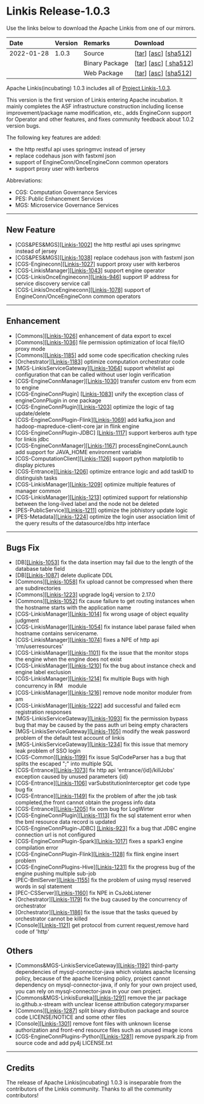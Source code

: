# Linkis Release-1.0.3
Use the links below to download the Apache Linkis from one of our mirrors.

| Date | Version | Remarks | Download |
|:-----|:-------|:------|:-------|
| 2022-01-28| 1.0.3 | Source | [[tar](https://www.apache.org/dyn/closer.lua/incubator/linkis/release-1.0.3/apache-linkis-1.0.3-incubating-src.tar.gz)] [[asc](https://downloads.apache.org/incubator/linkis/release-1.0.3/apache-linkis-1.0.3-incubating-src.tar.gz.asc)] [[sha512](https://downloads.apache.org/incubator/linkis/release-1.0.3/apache-linkis-1.0.3-incubating-src.tar.gz.sha512)] |
| | | Binary Package | [[tar](https://www.apache.org/dyn/closer.lua/incubator/linkis/release-1.0.3/apache-linkis-1.0.3-incubating-bin.tar.gz)] [[asc](https://downloads.apache.org/incubator/linkis/release-1.0.3/apache-linkis-1.0.3-incubating-bin.tar.gz.asc)] [[ sha512](https://downloads.apache.org/incubator/linkis/release-1.0.3/apache-linkis-1.0.3-incubating-bin.tar.gz.sha512)] |
| | | Web Package | [[tar](https://www.apache.org/dyn/closer.lua/incubator/linkis/release-1.0.3/apache-linkis-1.0.3-incubating-web-bin.tar.gz)] [[asc](https://downloads.apache.org/incubator/linkis/release-1.0.3/apache-linkis-1.0.3-incubating-web-bin.tar.gz.asc )] [[sha512](https://downloads.apache.org/incubator/linkis/release-1.0.3/apache-linkis-1.0.3-incubating-web-bin.tar.gz.sha512)] |

Apache Linkis(incubating) 1.0.3 includes all of [Project Linkis-1.0.3](https://github.com/apache/incubator-linkis/projects/13).

This version is the first version of Linkis entering Apache incubation. It mainly completes the ASF infrastructure construction including license improvement/package name modification, etc., adds EngineConn support for Operator and other features, and fixes community feedback about 1.0.2 version bugs.

The following key features are added: 
* the http restful api uses springmvc instead of jersey
* replace codehaus json with fastxml json
* support of EngineConn/OnceEngineConn common operators
* support proxy user with kerberos


Abbreviations:
- CGS: Computation Governance Services
- PES: Public Enhancement Services
- MGS: Microservice Governance Services

---

## New Feature

* \[CGS&PES&MGS][[Linkis-1002]](https://github.com/apache/incubator-linkis/pull/1002) the http restful api uses springmvc instead of jersey
* \[CGS&PES&MGS][[Linkis-1038]](https://github.com/apache/incubator-linkis/pull/1038) replace codehaus json with fastxml json
* \[CGS-Engineconn][[Linkis-1027]](https://github.com/apache/incubator-linkis/pull/1027) support proxy user with kerberos
* \[CGS-LinkisManager][[Linkis-1043]](https://github.com/apache/incubator-linkis/pull/1043) support engine operator
* \[CGS-LinkisOnceEngineconn][[Linkis-946]](https://github.com/apache/incubator-linkis/pull/946) support IP address for service discovery service call
* \[CGS-LinkisOnceEngineconn][[Linkis-1078]](https://github.com/apache/incubator-linkis/pull/1078) support of EngineConn/OnceEngineConn common operators



---

## Enhancement
* \[Commons][[Linkis-1026]](https://github.com/apache/incubator-linkis/pull/1026) enhancement of data export to excel 
* \[Commons][[Linkis-1036]](https://github.com/apache/incubator-linkis/pull/1036) file permission optimization of local file/IO proxy mode
* \[Commons][[Linkis-1185]](https://github.com/apache/incubator-linkis/pull/1185) add some code specification checking rules
* \[Orchestrator][[Linkis-1183]](https://github.com/apache/incubator-linkis/pull/1183) optimize computation orchestrator code
* \[MGS-LinkisServiceGateway][[Linkis-1064]](https://github.com/apache/incubator-linkis/pull/1064) support whitelist api configuration that can be called without user login verification 
* \[CGS-EngineConnManager][[Linkis-1030]](https://github.com/apache/incubator-linkis/pull/1030) transfer custom env from ecm to engine
* \[CGS-EngineConnPlugin] [[Linkis-1083]](https://github.com/apache/incubator-linkis/pull/1083) unify the exception class of engineConnPlugin in one package
* \[CGS-EngineConnPlugin][[Linkis-1203]](https://github.com/apache/incubator-linkis/pull/1203) optimize the logic of tag update/delete
* \[CGS-EngineConnPlugin-Flink][[Linkis-1069]](https://github.com/apache/incubator-linkis/pull/1069) add kafka,json and hadoop-mapreduce-client-core jar in flink engine
* \[CGS-EngineConnPlugin-JDBC] [[Linkis-1117]](https://github.com/apache/incubator-linkis/pull/1117) support kerberos auth type for linkis jdbc
* \[CGS-EngineConnManager][[Linkis-1167]](https://github.com/apache/incubator-linkis/pull/1167) processEngineConnLaunch add support for JAVA_HOME environment variable
* \[CGS-ComputationClient][[Linkis-1126]](https://github.com/apache/incubator-linkis/pull/1126) support python matplotlib to display pictures
* \[CGS-Entrance][[Linkis-1206]](https://github.com/apache/incubator-linkis/pull/1206) optimize entrance logic and add taskID to distinguish tasks
* \[CGS-LinkisManager][[Linkis-1209]](https://github.com/apache/incubator-linkis/pull/1209) optimize multiple features of manager common
* \[CGS-LinkisManager][[Linkis-1213]](https://github.com/apache/incubator-linkis/pull/1213) optimized support for relationship between the long-lived label and the node not be deleted
* \[PES-PublicService][[Linkis-1211]](https://github.com/apache/incubator-linkis/pull/1211) optimize the jobhistory update logic
* \[PES-Metadata][[Linkis-1224]](https://github.com/apache/incubator-linkis/pull/1224) optimize the login user association limit of the query results of the datasource/dbs http interface

---
## Bugs Fix
* \[DB][[Linkis-1053]](https://github.com/apache/incubator-linkis/pull/1053) fix the data insertion may fail due to the length of the database table field
* \[DB][[Linkis-1087]](https://github.com/apache/incubator-linkis/pull/1087) delete duplicate DDL
* \[Commons][[Linkis-1058]](https://github.com/apache/incubator-linkis/pull/1058) fix upload cannot be compressed when there are subdirectories
* \[Commons][[Linkis-1223]](https://github.com/apache/incubator-linkis/pull/1223) upgrade log4j version to 2.17.0
* \[Commons][[Linkis-1052]](https://github.com/apache/incubator-linkis/pull/1052) fix cause failure to get routing instances when the hostname starts with the application name
* \[CGS-LinkisManager][[Linkis-1014]](https://github.com/apache/incubator-linkis/pull/1014) fix wrong usage of object equality judgment
* \[CGS-LinkisManager][[Linkis-1054]](https://github.com/apache/incubator-linkis/pull/1054) fix instance label parase failed when hostname contains servicename.
* \[CGS-LinkisManager][[Linkis-1074]](https://github.com/apache/incubator-linkis/pull/1074) fixes a NPE of http api 'rm/userresources'
* \[CGS-LinkisManager][[Linkis-1101]](https://github.com/apache/incubator-linkis/pull/1101) fix the issue that the monitor stops the engine when the engine does not exist
* \[CGS-LinkisManager][[Linkis-1210]](https://github.com/apache/incubator-linkis/pull/1210) fix the bug about instance check and engine label exclusion
* \[CGS-LinkisManager][[Linkis-1214]](https://github.com/apache/incubator-linkis/pull/1214) fix multiple Bugs with high concurrency in RM　module
* \[CGS-LinkisManager][[Linkis-1216]](https://github.com/apache/incubator-linkis/pull/1216) remove node monitor moduler from am
* \[CGS-LinkisManager][[Linkis-1222]](https://github.com/apache/incubator-linkis/pull/1222) add successful and failed ecm registration responses 
* \[MGS-LinkisServiceGateway][[Linkis-1093]](https://github.com/apache/incubator-linkis/pull/1093) fix the permission bypass bug that may be caused by the pass auth uri being empty characters
* \[MGS-LinkisServiceGateway][[Linkis-1105]](https://github.com/apache/incubator-linkis/pull/1105) modify the weak password problem of the default test account of linkis
* \[MGS-LinkisServiceGateway][[Linkis-1234]](https://github.com/apache/incubator-linkis/pull/1234) fix this issue that memory leak problem of SSO login 
* \[CGS-Common][[Linkis-1199]](https://github.com/apache/incubator-linkis/pull/1199) fix issue SqlCodeParser has a bug that splits the escaped ";" into multiple SQL
* \[CGS-Entrance][[Linkis-1073]](https://github.com/apache/incubator-linkis/pull/1073) fix http api 'entrance/{id}/killJobs' exception caused by unused parameters {id}
* \[CGS-Entrance][[Linkis-1106]](https://github.com/apache/incubator-linkis/pull/1106) varSubstitutionInterceptor get code type bug fix
* \[CGS-Entrance][[Linkis-1149]](https://github.com/apache/incubator-linkis/pull/1149) fix the problem of after the job task completed,the front cannot obtain the progess info data
* \[CGS-Entrance][[Linkis-1205]](https://github.com/apache/incubator-linkis/pull/1205) fix oom bug for LogWirter
* \[CGS-EngineConnPlugin][[Linkis-1113]](https://github.com/apache/incubator-linkis/pull/1113) fix the sql statement error when the bml resource data record is updated
* \[CGS-EngineConnPlugin-JDBC] [[Linkis-923]](https://github.com/apache/incubator-linkis/pull/923) fix a bug that JDBC engine connection url is not configured
* \[CGS-EngineConnPlugin-Spark][[Linkis-1017]](https://github.com/apache/incubator-linkis/pull/1017) fixes a spark3 engine compilation error
* \[CGS-EngineConnPlugin-Flink][[Linkis-1128]](https://github.com/apache/incubator-linkis/pull/1129) fix flink engine insert problem 
* \[CGS-EngineConnPlugins-Hive][[Linkis-1231]](https://github.com/apache/incubator-linkis/pull/1231) fix the progress bug of the engine pushing multiple sub-job
* \[PEC-BmlServer][[Linkis-1155]](https://github.com/apache/incubator-linkis/pull/1155) fix the problem of using mysql reserved words in sql statement
* \[PEC-CSServer][[Linkis-1160]](https://github.com/apache/incubator-linkis/pull/1160) fix NPE in CsJobListener
* \[Orchestrator][[Linkis-1179]](https://github.com/apache/incubator-linkis/pull/1179) fix the bug caused by the concurrency of orchestrator
* \[Orchestrator][[Linkis-1186]](https://github.com/apache/incubator-linkis/pull/1186) fix the issue that the tasks queued by orchestrator cannot be killed
* \[Console][[Linkis-1121]](https://github.com/apache/incubator-linkis/pull/1121) get protocol from current request,remove hard code of 'http'



## Others
* \[Commons&MGS-LinkisServiceGateway][[Linkis-1192]](https://github.com/apache/incubator-linkis/pull/1092) third-party dependencies of mysql-connector-java which violates apache licensing policy, because of the apache licensing policy, project cannot dependency on mysql-connector-java, if only for your own project used, you can rely on mysql-connector-java in your own project.
* \[Commons&MGS-LinkisEureka][[Linkis-1291]](https://github.com/apache/incubator-linkis/pull/1291) remove the jar package io.github.x-stream with unclear license attribution category:mxparser
* \[Commons][[Linkis-1287]](https://github.com/apache/incubator-linkis/pull/1287) split binary distribution package and source code LICENSE/NOTICE and some other files
* \[Console][[Linkis-1301]](https://github.com/apache/incubator-linkis/pull/1301) remove font files with unknown license authorization and front-end resource files such as unused image icons
* \[CGS-EngineConnPlugins-Python][[Linkis-1281]](https://github.com/apache/incubator-linkis/pull/1281) remove pyspark.zip from source code and add py4j LICENSE.txt

---------

## Credits 

The release of Apache Linkis(incubating) 1.0.3 is inseparable from the contributors of the Linkis community. Thanks to all the community contributors! 